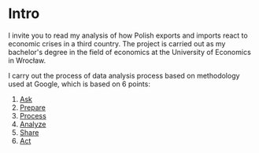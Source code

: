 # Intro
I invite you to read my analysis of how Polish exports and imports react to economic crises in a third country. The project is carried out as my bachelor's degree in the field of economics at the University of Economics in Wrocław.

I carry out the process of data analysis process based on methodology used at Google, which is based on 6 points:
1. [Ask](1_Ask)
2. [Prepare](2_Prepare)
3. [Process](3_Process)
4. [Analyze](4_Analyze)
5. [Share](5_Share)
6. [Act](6_Act)